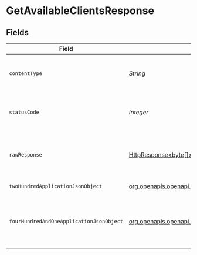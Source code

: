 # GetAvailableClientsResponse


## Fields

| Field                                                                                                                                            | Type                                                                                                                                             | Required                                                                                                                                         | Description                                                                                                                                      |
| ------------------------------------------------------------------------------------------------------------------------------------------------ | ------------------------------------------------------------------------------------------------------------------------------------------------ | ------------------------------------------------------------------------------------------------------------------------------------------------ | ------------------------------------------------------------------------------------------------------------------------------------------------ |
| `contentType`                                                                                                                                    | *String*                                                                                                                                         | :heavy_check_mark:                                                                                                                               | HTTP response content type for this operation                                                                                                    |
| `statusCode`                                                                                                                                     | *Integer*                                                                                                                                        | :heavy_check_mark:                                                                                                                               | HTTP response status code for this operation                                                                                                     |
| `rawResponse`                                                                                                                                    | [HttpResponse<byte[]>](https://docs.oracle.com/en/java/javase/11/docs/api/java.net.http/java/net/http/HttpResponse.html)                         | :heavy_check_mark:                                                                                                                               | Raw HTTP response; suitable for custom response parsing                                                                                          |
| `twoHundredApplicationJsonObject`                                                                                                                | [org.openapis.openapi.models.operations.GetAvailableClientsResponseBody](../../models/operations/GetAvailableClientsResponseBody.md)             | :heavy_minus_sign:                                                                                                                               | Available Clients                                                                                                                                |
| `fourHundredAndOneApplicationJsonObject`                                                                                                         | [org.openapis.openapi.models.operations.GetAvailableClientsServerResponseBody](../../models/operations/GetAvailableClientsServerResponseBody.md) | :heavy_minus_sign:                                                                                                                               | Unauthorized - Returned if the X-Plex-Token is missing from the header or query.                                                                 |